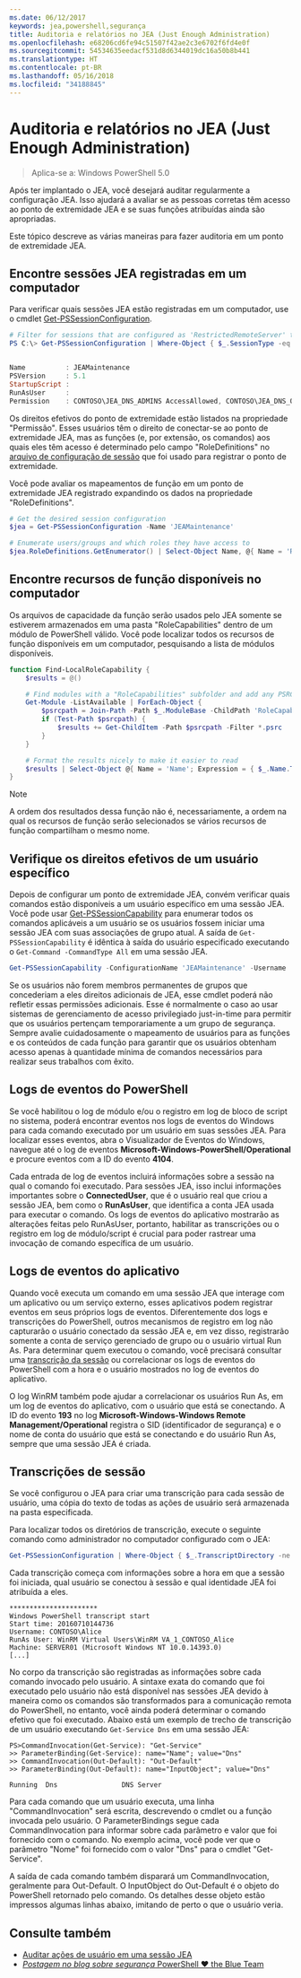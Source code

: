 ```yaml
---
ms.date: 06/12/2017
keywords: jea,powershell,segurança
title: Auditoria e relatórios no JEA (Just Enough Administration)
ms.openlocfilehash: e68206cd6fe94c51507f42ae2c3e6702f6fd4e0f
ms.sourcegitcommit: 54534635eedacf531d8d6344019dc16a50b8b441
ms.translationtype: HT
ms.contentlocale: pt-BR
ms.lasthandoff: 05/16/2018
ms.locfileid: "34188845"
---
```

# <a name="auditing-and-reporting-on-jea"></a>Auditoria e relatórios no JEA (Just Enough Administration)

> Aplica-se a: Windows PowerShell 5.0

Após ter implantado o JEA, você desejará auditar regularmente a configuração JEA.
Isso ajudará a avaliar se as pessoas corretas têm acesso ao ponto de extremidade JEA e se suas funções atribuídas ainda são apropriadas.

Este tópico descreve as várias maneiras para fazer auditoria em um ponto de extremidade JEA.

## <a name="find-registered-jea-sessions-on-a-machine"></a>Encontre sessões JEA registradas em um computador

Para verificar quais sessões JEA estão registradas em um computador, use o cmdlet [Get-PSSessionConfiguration](https://msdn.microsoft.com/powershell/reference/5.1/microsoft.powershell.core/get-pssessionconfiguration).

```powershell
# Filter for sessions that are configured as 'RestrictedRemoteServer' to find JEA-like session configurations
PS C:\> Get-PSSessionConfiguration | Where-Object { $_.SessionType -eq 'RestrictedRemoteServer' }


Name          : JEAMaintenance
PSVersion     : 5.1
StartupScript :
RunAsUser     :
Permission    : CONTOSO\JEA_DNS_ADMINS AccessAllowed, CONTOSO\JEA_DNS_OPERATORS AccessAllowed, CONTOSO\JEA_DNS_AUDITORS AccessAllowed
```

Os direitos efetivos do ponto de extremidade estão listados na propriedade "Permissão".
Esses usuários têm o direito de conectar-se ao ponto de extremidade JEA, mas as funções (e, por extensão, os comandos) aos quais eles têm acesso é determinado pelo campo "RoleDefinitions" no [arquivo de configuração de sessão](session-configurations.md) que foi usado para registrar o ponto de extremidade.

Você pode avaliar os mapeamentos de função em um ponto de extremidade JEA registrado expandindo os dados na propriedade "RoleDefinitions".

```powershell
# Get the desired session configuration
$jea = Get-PSSessionConfiguration -Name 'JEAMaintenance'

# Enumerate users/groups and which roles they have access to
$jea.RoleDefinitions.GetEnumerator() | Select-Object Name, @{ Name = 'Role Capabilities'; Expression = { $_.Value.RoleCapabilities } }
```

## <a name="find-available-role-capabilities-on-the-machine"></a>Encontre recursos de função disponíveis no computador

Os arquivos de capacidade da função serão usados pelo JEA somente se estiverem armazenados em uma pasta "RoleCapabilities" dentro de um módulo de PowerShell válido.
Você pode localizar todos os recursos de função disponíveis em um computador, pesquisando a lista de módulos disponíveis.

```powershell
function Find-LocalRoleCapability {
    $results = @()

    # Find modules with a "RoleCapabilities" subfolder and add any PSRC files to the result set
    Get-Module -ListAvailable | ForEach-Object {
        $psrcpath = Join-Path -Path $_.ModuleBase -ChildPath 'RoleCapabilities'
        if (Test-Path $psrcpath) {
            $results += Get-ChildItem -Path $psrcpath -Filter *.psrc
        }
    }

    # Format the results nicely to make it easier to read
    $results | Select-Object @{ Name = 'Name'; Expression = { $_.Name.TrimEnd('.psrc') }}, @{ Name = 'Path'; Expression = { $_.FullName }} | Sort-Object Name
}
```

> [!NOTE]
> A ordem dos resultados dessa função não é, necessariamente, a ordem na qual os recursos de função serão selecionados se vários recursos de função compartilham o mesmo nome.

## <a name="check-effective-rights-for-a-specific-user"></a>Verifique os direitos efetivos de um usuário específico

Depois de configurar um ponto de extremidade JEA, convém verificar quais comandos estão disponíveis a um usuário específico em uma sessão JEA.
Você pode usar [Get-PSSessionCapability](https://msdn.microsoft.com/powershell/reference/5.1/microsoft.powershell.core/Get-PSSessionCapability) para enumerar todos os comandos aplicáveis a um usuário se os usuários fossem iniciar uma sessão JEA com suas associações de grupo atual.
A saída de `Get-PSSessionCapability` é idêntica à saída do usuário especificado executando o `Get-Command -CommandType All` em uma sessão JEA.

```powershell
Get-PSSessionCapability -ConfigurationName 'JEAMaintenance' -Username 'CONTOSO\Alice'
```

Se os usuários não forem membros permanentes de grupos que concederiam a eles direitos adicionais de JEA, esse cmdlet poderá não refletir essas permissões adicionais.
Esse é normalmente o caso ao usar sistemas de gerenciamento de acesso privilegiado just-in-time para permitir que os usuários pertençam temporariamente a um grupo de segurança.
Sempre avalie cuidadosamente o mapeamento de usuários para as funções e os conteúdos de cada função para garantir que os usuários obtenham acesso apenas à quantidade mínima de comandos necessários para realizar seus trabalhos com êxito.

## <a name="powershell-event-logs"></a>Logs de eventos do PowerShell

Se você habilitou o log de módulo e/ou o registro em log de bloco de script no sistema, poderá encontrar eventos nos logs de eventos do Windows para cada comando executado por um usuário em suas sessões JEA.
Para localizar esses eventos, abra o Visualizador de Eventos do Windows, navegue até o log de eventos **Microsoft-Windows-PowerShell/Operational** e procure eventos com a ID do evento **4104**.

Cada entrada de log de eventos incluirá informações sobre a sessão na qual o comando foi executado.
Para sessões JEA, isso inclui informações importantes sobre o **ConnectedUser**, que é o usuário real que criou a sessão JEA, bem como o **RunAsUser**, que identifica a conta JEA usada para executar o comando.
Os logs de eventos do aplicativo mostrarão as alterações feitas pelo RunAsUser, portanto, habilitar as transcrições ou o registro em log de módulo/script é crucial para poder rastrear uma invocação de comando específica de um usuário.

## <a name="application-event-logs"></a>Logs de eventos do aplicativo

Quando você executa um comando em uma sessão JEA que interage com um aplicativo ou um serviço externo, esses aplicativos podem registrar eventos em seus próprios logs de eventos.
Diferentemente dos logs e transcrições do PowerShell, outros mecanismos de registro em log não capturarão o usuário conectado da sessão JEA e, em vez disso, registrarão somente a conta de serviço gerenciado de grupo ou o usuário virtual Run As.
Para determinar quem executou o comando, você precisará consultar uma [transcrição da sessão](#session-transcripts) ou correlacionar os logs de eventos do PowerShell com a hora e o usuário mostrados no log de eventos do aplicativo.

O log WinRM também pode ajudar a correlacionar os usuários Run As, em um log de eventos do aplicativo, com o usuário que está se conectando.
A ID do evento **193** no log **Microsoft-Windows-Windows Remote Management/Operational** registra o SID (identificador de segurança) e o nome de conta do usuário que está se conectando e do usuário Run As, sempre que uma sessão JEA é criada.

## <a name="session-transcripts"></a>Transcrições de sessão

Se você configurou o JEA para criar uma transcrição para cada sessão de usuário, uma cópia do texto de todas as ações de usuário será armazenada na pasta especificada.

Para localizar todos os diretórios de transcrição, execute o seguinte comando como administrador no computador configurado com o JEA:

```powershell
Get-PSSessionConfiguration | Where-Object { $_.TranscriptDirectory -ne $null } | Format-Table Name, TranscriptDirectory
```

Cada transcrição começa com informações sobre a hora em que a sessão foi iniciada, qual usuário se conectou à sessão e qual identidade JEA foi atribuída a eles.

```
**********************
Windows PowerShell transcript start
Start time: 20160710144736
Username: CONTOSO\Alice
RunAs User: WinRM Virtual Users\WinRM VA_1_CONTOSO_Alice
Machine: SERVER01 (Microsoft Windows NT 10.0.14393.0)
[...]
```

No corpo da transcrição são registradas as informações sobre cada comando invocado pelo usuário.
A sintaxe exata do comando que foi executado pelo usuário não está disponível nas sessões JEA devido à maneira como os comandos são transformados para a comunicação remota do PowerShell, no entanto, você ainda poderá determinar o comando efetivo que foi executado.
Abaixo está um exemplo de trecho de transcrição de um usuário executando `Get-Service Dns` em uma sessão JEA:

```
PS>CommandInvocation(Get-Service): "Get-Service"
>> ParameterBinding(Get-Service): name="Name"; value="Dns"
>> CommandInvocation(Out-Default): "Out-Default"
>> ParameterBinding(Out-Default): name="InputObject"; value="Dns"

Running  Dns                DNS Server
```

Para cada comando que um usuário executa, uma linha "CommandInvocation" será escrita, descrevendo o cmdlet ou a função invocada pelo usuário.
O ParameterBindings segue cada CommandInvocation para informar sobre cada parâmetro e valor que foi fornecido com o comando.
No exemplo acima, você pode ver que o parâmetro "Nome" foi fornecido com o valor "Dns" para o cmdlet "Get-Service".

A saída de cada comando também disparará um CommandInvocation, geralmente para Out-Default.
O InputObject do Out-Default é o objeto do PowerShell retornado pelo comando.
Os detalhes desse objeto estão impressos algumas linhas abaixo, imitando de perto o que o usuário veria.

## <a name="see-also"></a>Consulte também

- [Auditar ações de usuário em uma sessão JEA](audit-and-report.md)
- [*Postagem no blog sobre segurança* PowerShell ♥ the Blue Team](https://blogs.msdn.microsoft.com/powershell/2015/06/09/powershell-the-blue-team/)